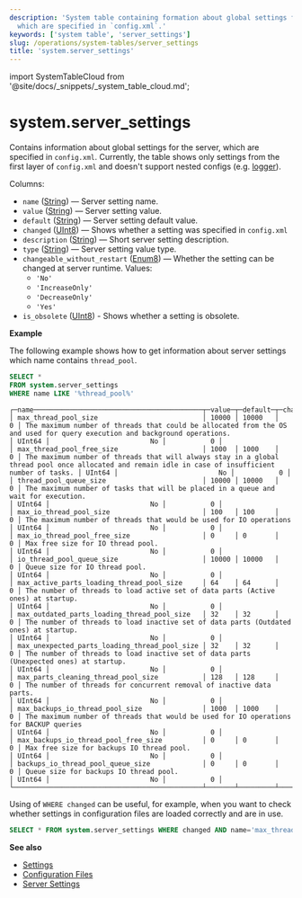 ```yaml
---
description: 'System table containing formation about global settings for the server,
  which are specified in `config.xml`.'
keywords: ['system table', 'server_settings']
slug: /operations/system-tables/server_settings
title: 'system.server_settings'
---
```


import SystemTableCloud from '@site/docs/_snippets/_system_table_cloud.md';

# system.server_settings

<SystemTableCloud/>

Contains information about global settings for the server, which are specified in `config.xml`.
Currently, the table shows only settings from the first layer of `config.xml` and doesn't support nested configs (e.g. [logger](../../operations/server-configuration-parameters/settings.md#logger)).

Columns:

- `name` ([String](../../sql-reference/data-types/string.md)) — Server setting name.
- `value` ([String](../../sql-reference/data-types/string.md)) — Server setting value.
- `default` ([String](../../sql-reference/data-types/string.md)) — Server setting default value.
- `changed` ([UInt8](/sql-reference/data-types/int-uint#integer-ranges)) — Shows whether a setting was specified in `config.xml`
- `description` ([String](../../sql-reference/data-types/string.md)) — Short server setting description.
- `type` ([String](../../sql-reference/data-types/string.md)) — Server setting value type.
- `changeable_without_restart` ([Enum8](../../sql-reference/data-types/enum.md)) — Whether the setting can be changed at server runtime. Values:
    - `'No' `
    - `'IncreaseOnly'`
    - `'DecreaseOnly'`
    - `'Yes'`
- `is_obsolete` ([UInt8](/sql-reference/data-types/int-uint#integer-ranges)) - Shows whether a setting is obsolete.

**Example**

The following example shows how to get information about server settings which name contains `thread_pool`.

```sql
SELECT *
FROM system.server_settings
WHERE name LIKE '%thread_pool%'
```

```text
┌─name──────────────────────────────────────────┬─value─┬─default─┬─changed─┬─description─────────────────────────────────────────────────────────────────────────────────────────────────────────────────────────────────────────┬─type───┬─changeable_without_restart─┬─is_obsolete─┐
│ max_thread_pool_size                          │ 10000 │ 10000   │       0 │ The maximum number of threads that could be allocated from the OS and used for query execution and background operations.                           │ UInt64 │                         No │           0 │
│ max_thread_pool_free_size                     │ 1000  │ 1000    │       0 │ The maximum number of threads that will always stay in a global thread pool once allocated and remain idle in case of insufficient number of tasks. │ UInt64 │                         No │           0 │
│ thread_pool_queue_size                        │ 10000 │ 10000   │       0 │ The maximum number of tasks that will be placed in a queue and wait for execution.                                                                  │ UInt64 │                         No │           0 │
│ max_io_thread_pool_size                       │ 100   │ 100     │       0 │ The maximum number of threads that would be used for IO operations                                                                                  │ UInt64 │                         No │           0 │
│ max_io_thread_pool_free_size                  │ 0     │ 0       │       0 │ Max free size for IO thread pool.                                                                                                                   │ UInt64 │                         No │           0 │
│ io_thread_pool_queue_size                     │ 10000 │ 10000   │       0 │ Queue size for IO thread pool.                                                                                                                      │ UInt64 │                         No │           0 │
│ max_active_parts_loading_thread_pool_size     │ 64    │ 64      │       0 │ The number of threads to load active set of data parts (Active ones) at startup.                                                                    │ UInt64 │                         No │           0 │
│ max_outdated_parts_loading_thread_pool_size   │ 32    │ 32      │       0 │ The number of threads to load inactive set of data parts (Outdated ones) at startup.                                                                │ UInt64 │                         No │           0 │
│ max_unexpected_parts_loading_thread_pool_size │ 32    │ 32      │       0 │ The number of threads to load inactive set of data parts (Unexpected ones) at startup.                                                              │ UInt64 │                         No │           0 │
│ max_parts_cleaning_thread_pool_size           │ 128   │ 128     │       0 │ The number of threads for concurrent removal of inactive data parts.                                                                                │ UInt64 │                         No │           0 │
│ max_backups_io_thread_pool_size               │ 1000  │ 1000    │       0 │ The maximum number of threads that would be used for IO operations for BACKUP queries                                                               │ UInt64 │                         No │           0 │
│ max_backups_io_thread_pool_free_size          │ 0     │ 0       │       0 │ Max free size for backups IO thread pool.                                                                                                           │ UInt64 │                         No │           0 │
│ backups_io_thread_pool_queue_size             │ 0     │ 0       │       0 │ Queue size for backups IO thread pool.                                                                                                              │ UInt64 │                         No │           0 │
└───────────────────────────────────────────────┴───────┴─────────┴─────────┴─────────────────────────────────────────────────────────────────────────────────────────────────────────────────────────────────────────────────────┴────────┴────────────────────────────┴─────────────┘

```

Using of `WHERE changed` can be useful, for example, when you want to check
whether settings in configuration files are loaded correctly and are in use.

<!-- -->

```sql
SELECT * FROM system.server_settings WHERE changed AND name='max_thread_pool_size'
```

**See also**

- [Settings](../../operations/system-tables/settings.md)
- [Configuration Files](../../operations/configuration-files.md)
- [Server Settings](../../operations/server-configuration-parameters/settings.md)
